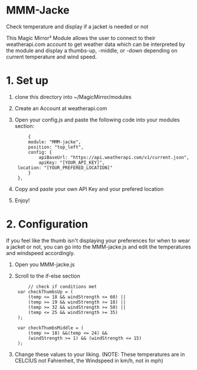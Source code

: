 # MMM-Jacke
Check temperature and display if a jacket is needed or not

This Magic Mirror² Module allows the user to connect to their weatherapi.com account to get weather data which can be interpreted by the module and display a thumbs-up, -middle, or -down depending on current temperature and wind speed.

# 1. Set up

1. clone this directory into ~/MagicMirror/modules
2. Create an Account at weatherapi.com
3. Open your config.js and paste the following code into your modules section:
        		
            {
			module: "MMM-jacke",
			position: "top_left",
			config: {
				apiBaseUrl: "https://api.weatherapi.com/v1/current.json",
				apiKey: "[YOUR_API_KEY]",
        location: "[YOUR_PREFERED_LOCATION]"
			}
		}, 
4. Copy and paste your own API Key and your prefered location 
5. Enjoy!

# 2. Configuration
If you feel like the thumb isn't displaying your preferences for when to wear a jacket or not, you can go into the MMM-jacke.js and edit the temperatures and windspeed accordingly.

1. Open you MMM-jacke.js
2. Scroll to the if-else section

    		// check if conditions met
		var checkThumbsUp = (
			(temp <= 18 && windStrength <= 60) ||
			(temp >= 19 && windStrength >= 18) ||
			(temp >= 32 && windStrength >= 50) ||
      		(temp <= 25 && windStrength >= 35)
		);

		var checkThumbsMiddle = (
			(temp >= 18) &&(temp <= 24) &&
			(windStrength >= 1) && (windStrength <= 15)
		);
3. Change these values to your liking. (NOTE: These temperatures are in CELCIUS not Fahrenheit, the Windspeed in km/h, not in mph)
